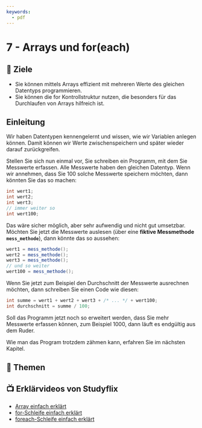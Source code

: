 ```yaml
---
keywords:
  - pdf
---
```

# 7 - Arrays und for(each)

## :dart: Ziele

- Sie können mittels Arrays effizient mit mehreren Werte des gleichen Datentyps
  programmieren.
- Sie können die for Kontrollstruktur nutzen, die besonders für das Durchlaufen
  von Arrays hilfreich ist.

## Einleitung

Wir haben Datentypen kennengelernt und wissen, wie wir Variablen anlegen können.
Damit können wir Werte zwischenspeichern und später wieder darauf zurückgreifen.

Stellen Sie sich nun einmal vor, Sie schreiben ein Programm, mit dem Sie
Messwerte erfassen. Alle Messwerte haben den gleichen Datentyp. Wenn wir
annehmen, dass Sie 100 solche Messwerte speichern möchten, dann könnten Sie das
so machen:

```java
int wert1;
int wert2;
int wert3;
// immer weiter so
int wert100;
```

Das wäre sicher möglich, aber sehr aufwendig und nicht gut umsetzbar. Möchten
Sie jetzt die Messwerte auslesen (über eine **fiktive Messmethode
`mess_methode`**), dann könnte das so aussehen:

```java
wert1 = mess_methode();
wert2 = mess_methode();
wert3 = mess_methode();
// und so weiter
wert100 = mess_methode();
```

Wenn Sie jetzt zum Beispiel den Durchschnitt der Messwerte ausrechnen möchten,
dann schreiben Sie einen Code wie diesen:

```java
int summe = wert1 + wert2 + wert3 + /* ... */ + wert100;
int durchschnitt = summe / 100;
```

Soll das Programm jetzt noch so erweitert werden, dass Sie mehr Messwerte
erfassen können, zum Beispiel 1000, dann läuft es endgültig aus dem Ruder.

Wie man das Program trotzdem zähmen kann, erfahren Sie im nächsten Kapitel.

## :open_book: Themen

<DocCardList className="pdf-exclude"/>

## :tv: Erklärvideos von Studyflix

- [Array einfach erklärt](https://studyflix.de/informatik/java-array-1898)
- [for-Schleife einfach erklärt](https://studyflix.de/informatik/for-schleife-226)
- [foreach-Schleife einfach erklärt](https://studyflix.de/informatik/java-foreach-1935)
